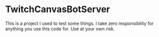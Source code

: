 # TwitchCanvasBotServer

This is a project I used to test some things. I take zero responsibility for anything you use this code for. Use at your own risk. 
